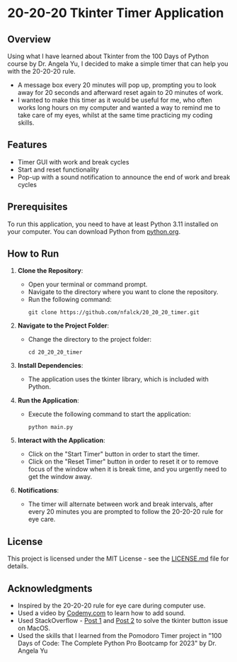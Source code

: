 # 20-20-20 Tkinter Timer Application

## Overview

Using what I have learned about Tkinter from the 100 Days of Python course by Dr. Angela Yu, I decided to make a simple timer that can help you with the 20-20-20 rule.
- A message box every 20 minutes will pop up, prompting you to look away for 20 seconds and afterward reset again to 20 minutes of work. 
- I wanted to make this timer as it would be useful for me, who often works long hours on my computer and wanted a way to remind me to take care of my eyes, whilst at the same time practicing my coding skills. 

## Features

- Timer GUI with work and break cycles
- Start and reset functionality
- Pop-up with a sound notification to announce the end of work and break cycles

## Prerequisites

To run this application, you need to have at least Python 3.11 installed on your computer. You can download Python from [python.org](https://www.python.org/downloads/).

## How to Run

1. **Clone the Repository**: 
   - Open your terminal or command prompt.
   - Navigate to the directory where you want to clone the repository.
   - Run the following command:
     ```shell
     git clone https://github.com/nfalck/20_20_20_timer.git
     ```

2. **Navigate to the Project Folder**:
   - Change the directory to the project folder:
     ```shell
     cd 20_20_20_timer
     ```

3. **Install Dependencies**:
   - The application uses the tkinter library, which is included with Python.
   
4. **Run the Application**:
   - Execute the following command to start the application:
     ```shell
     python main.py
     ```

5. **Interact with the Application**:
   - Click on the "Start Timer" button in order to start the timer.
   - Click on the "Reset Timer" button in order to reset it or to remove focus of the window when it is break time, and you urgently need to get the window away. 

6. **Notifications**:
   - The timer will alternate between work and break intervals, after every 20 minutes you are prompted to follow the 20-20-20 rule for eye care.

## License

This project is licensed under the MIT License - see the [LICENSE.md](LICENSE.md) file for details.

## Acknowledgments
- Inspired by the 20-20-20 rule for eye care during computer use.
- Used a video by [Codemy.com](https://www.youtube.com/watch?v=djDcVWbEYoE) to learn how to add sound.
- Used StackOverflow - [Post 1](https://stackoverflow.com/questions/51014756/changing-color-of-buttons-in-tkinter-works-on-windows-but-not-mac-osx) and [Post 2](https://stackoverflow.com/questions/1854/how-to-identify-which-os-python-is-running-on) to solve the tkinter button issue on MacOS.
- Used the skills that I learned from the Pomodoro Timer project in "100 Days of Code: The Complete Python Pro Bootcamp for 2023" by Dr. Angela Yu
